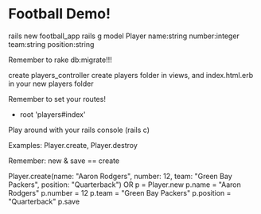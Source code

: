 # Football Demo!

rails new football_app
rails g model Player name:string number:integer team:string position:string

Remember to rake db:migrate!!!

create players_controller
create players folder in views, and index.html.erb in your new players folder

Remember to set your routes!
- root 'players#index'

Play around with your rails console (rails c)

Examples:
Player.create, Player.destroy

Remember: new & save == create

Player.create(name: "Aaron Rodgers", number: 12, team: "Green Bay Packers", position: "Quarterback")
OR
p = Player.new
p.name = "Aaron Rodgers"
p.number = 12
p.team = "Green Bay Packers"
p.position = "Quarterback"
p.save
